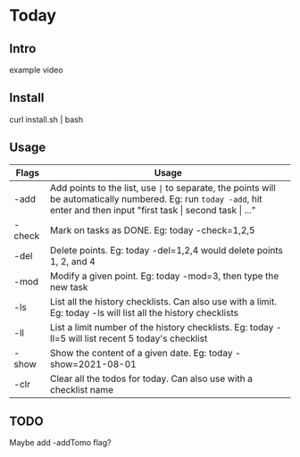 # Today
## Intro 
example
video

## Install
curl install.sh | bash

## Usage
| Flags | Usage |
|-------|-------|
| -add | Add points to the list, use <code>&#124;</code> to separate, the points will be automatically numbered. Eg: run `today -add`, hit enter and then input "first task &#124; second task &#124; ..."|
| -check | Mark on tasks as DONE. Eg: today -check=1,2,5 |
| -del | Delete points. Eg: today -del=1,2,4 would delete points 1, 2, and 4 |
| -mod | Modify a given point. Eg: today -mod=3, then type the new task |
| -ls | List all the history checklists. Can also use with a limit. Eg: today -ls will list all the history checklists |
| -ll | List a limit number of the history checklists. Eg: today -ll=5 will list recent 5 today's checklist|
| -show | Show the content of a given date. Eg: today -show=2021-08-01 |
| -clr | Clear all the todos for today. Can also use with a checklist name |

## TODO
Maybe add -addTomo flag?

